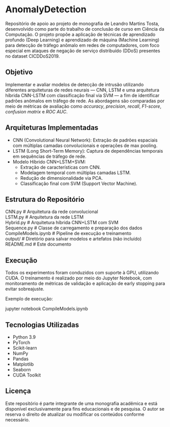 # AnomalyDetection

Repositório de apoio ao projeto de monografia de Leandro Martins Tosta, desenvolvido como parte do trabalho de conclusão de curso em Ciência da Computação. O projeto propõe a aplicação de técnicas de aprendizado profundo (Deep Learning) e aprendizado de máquina (Machine Learning) para detecção de tráfego anômalo em redes de computadores, com foco especial em ataques de negação de serviço distribuído (DDoS) presentes no dataset CICDDoS2019.

## Objetivo

Implementar e avaliar modelos de detecção de intrusão utilizando diferentes arquiteturas de redes neurais — CNN, LSTM e uma arquitetura híbrida CNN-LSTM com classificação final via SVM — a fim de identificar padrões anômalos em tráfego de rede. As abordagens são comparadas por meio de métricas de avaliação como *accuracy*, *precision*, *recall*, *F1-score*, *confusion matrix* e *ROC AUC*.

## Arquiteturas Implementadas

- CNN (Convolutional Neural Network): Extração de padrões espaciais com múltiplas camadas convolucionais e operações de max pooling.
- LSTM (Long Short-Term Memory): Captura de dependências temporais em sequências de tráfego de rede.
- Modelo Híbrido CNN+LSTM+SVM:
  - Extração de características com CNN.
  - Modelagem temporal com múltiplas camadas LSTM.
  - Redução de dimensionalidade via PCA.
  - Classificação final com SVM (Support Vector Machine).

## Estrutura do Repositório

CNN.py                # Arquitetura da rede convolucional  
LSTM.py               # Arquitetura da rede LSTM  
Hybrid.py             # Arquitetura híbrida CNN+LSTM com SVM  
Sequence.py           # Classe de carregamento e preparação dos dados  
CompileModels.ipynb   # Pipeline de execução e treinamento  
output/               # Diretório para salvar modelos e artefatos (não incluído)  
README.md             # Este documento  

## Execução

Todos os experimentos foram conduzidos com suporte à GPU, utilizando CUDA. O treinamento é realizado por meio do Jupyter Notebook, com monitoramento de métricas de validação e aplicação de early stopping para evitar sobreajuste.

Exemplo de execução:

jupyter notebook CompileModels.ipynb

## Tecnologias Utilizadas

- Python 3.9  
- PyTorch  
- Scikit-learn  
- NumPy  
- Pandas  
- Matplotlib  
- Seaborn  
- CUDA Toolkit  

## Licença

Este repositório é parte integrante de uma monografia acadêmica e está disponível exclusivamente para fins educacionais e de pesquisa. O autor se reserva o direito de atualizar ou modificar os conteúdos conforme necessário.
